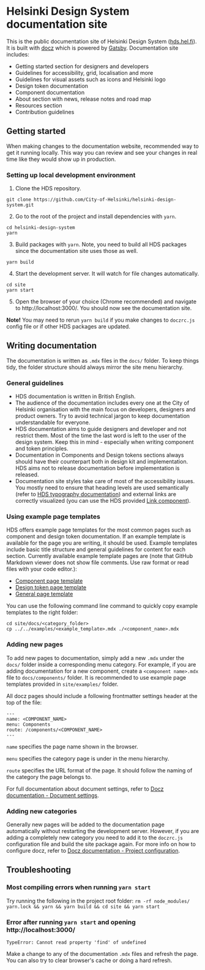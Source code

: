 # Helsinki Design System documentation site

This is the public documentation site of Helsinki Design System ([hds.hel.fi](https://hds.hel.fi/)). It is built with [docz](https://www.docz.site/) which is powered by [Gatsby](https://www.gatsbyjs.com/). Documentation site includes:

- Getting started section for designers and developers
- Guidelines for accessibility, grid, localisation and more
- Guidelines for visual assets such as icons and Helsinki logo
- Design token documentation
- Component documentation
- About section with news, release notes and road map
- Resources section
- Contribution guidelines

## Getting started

When making changes to the documentation website, recommended way to get it running locally. This way you can review and see your changes in real time like they would show up in production. 

### Setting up local development environment

1. Clone the HDS repository.
```
git clone https://github.com/City-of-Helsinki/helsinki-design-system.git
```

2. Go to the root of the project and install dependencies with `yarn`.
```
cd helsinki-design-system
yarn
```

3. Build packages with `yarn`. Note, you need to build all HDS packages since the documentation site uses those as well.
```
yarn build
```

4. Start the development server. It will watch for file changes automatically.
```
cd site
yarn start
```

5. Open the browser of your choice (Chrome recommended) and navigate to http://localhost:3000/. You should now see the documentation site.

**Note!** You may need to rerun `yarn build` if you make changes to `doczrc.js` config file or if other HDS packages are updated.

## Writing documentation

The documentation is written as `.mdx` files in the `docs/` folder. To keep things tidy, the folder structure should always mirror the site menu hierarchy.

### General guidelines
- HDS documentation is written in British English.
- The audience of the documentation includes every one at the City of Helsinki organisation with the main focus on developers, designers and product owners. Try to avoid technical jargon to keep documentation understandable for everyone.
- HDS documentation aims to guide designers and developer and not restrict them. Most of the time the last word is left to the user of the design system. Keep this in mind - especially when writing component and token principles.
- Documentation in Components and Design tokens sections always should have their counterpart both in design kit and implementation. HDS aims not to release documentation before implementation is released.
- Documentation site styles take care of most of the accessibility issues. You mostly need to ensure that heading levels are used semantically (refer to [HDS typography documentation](https://hds.hel.fi/design-tokens/typography)) and external links are correctly visualized (you can use the HDS provided [Link component](src/components/Link.js)).

### Using example page templates

HDS offers example page templates for the most common pages such as component and design token documentation. If an example template is available for the page you are writing, it should be used. Example templates include basic title structure and general guidelines for content for each section. Currently available example template pages are (note that GitHub Markdown viewer does not show file comments. Use raw format or read files with your code editor.):
- [Component page template](examples/component.mdx)
- [Design token page template](examples/design_token.mdx)
- [General page template](examples/page.mdx)

You can use the following command line command to quickly copy example templates to the right folder:
```
cd site/docs/<category_folder>
cp ../../examples/<example_template>.mdx ./<component_name>.mdx
```

### Adding new pages

To add new pages to documentation, simply add a new `.mdx` under the `docs/` folder inside a corresponding menu category. For example, if you are adding documentation for a new component, create a `<component name>.mdx` file to `docs/components/` folder. It is recommended to use example page templates provided in `site/examples/` folder.

All docz pages should include a following frontmatter settings header at the top of the file:
```
---
name: <COMPONENT_NAME>
menu: Components
route: /components/<COMPONENT_NAME>
---
```
`name` specifies the page name shown in the browser. 

`menu` specifies the category page is under in the menu hierarchy. 

`route` specifies the URL format of the page. It should follow the naming of the category the page belongs to.

For full documentation about document settings, refer to [Docz documentation - Document settings](https://www.docz.site/docs/document-settings).

### Adding new categories

Generally new pages will be added to the documentation page automatically without restarting the development server. However, if you are adding a completely new category you need to add it to the `doczrc.js` configuration file and build the site package again. For more info on how to configure docz, refer to [Docz documentation - Project configuration](https://www.docz.site/docs/project-configuration).

## Troubleshooting

### Most compiling errors when running `yarn start`
  
Try running the following in the project root folder:
`rm -rf node_modules/ yarn.lock && yarn && yarn build && cd site && yarn start`

### Error after running `yarn start` and opening http://localhost:3000/
```
TypeError: Cannot read property 'find' of undefined
```

Make a change to any of the documentation `.mdx` files and refresh the page. You can also try to clear browser's cache or doing a hard refresh.

